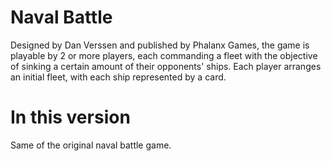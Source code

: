 # Naval Battle
Designed by Dan Verssen and published by Phalanx Games, the game is playable by 2 or more players, each commanding a fleet with the objective of sinking a certain amount of their opponents' ships. 
Each player arranges an initial fleet, with each ship represented by a card.

# In this version
Same of the original naval battle game.
